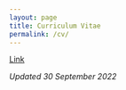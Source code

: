 ```yaml
---
layout: page
title: Curriculum Vitae
permalink: /cv/
---
```


<a class="buttonLinks" href="{{ '/assets/Resume-AnirudhMaiya.pdf' | relative_url }}" target="_blank">Link</a>
<p><em> Updated 30 September 2022 </em></p>

